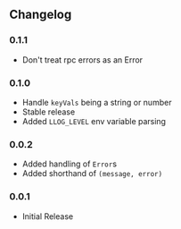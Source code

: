 ## Changelog ##

### 0.1.1 ###
* Don't treat rpc errors as an Error

### 0.1.0 ###
* Handle `keyVals` being a string or number
* Stable release
* Added `LLOG_LEVEL` env variable parsing

### 0.0.2 ###
* Added handling of `Error`s
* Added shorthand of `(message, error)`

### 0.0.1 ###
* Initial Release

